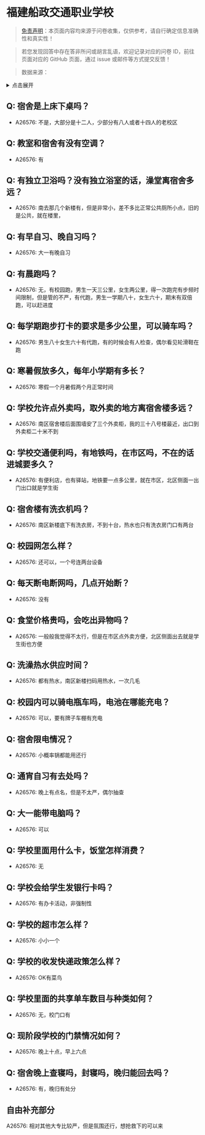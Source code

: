 # 福建船政交通职业学校

> [免责声明](https://colleges.chat/#_3)：本页面内容均来源于问卷收集，仅供参考，请自行确定信息准确性和真实性！

> 若您发现回答中存在答非所问或胡言乱语，欢迎记录对应的问卷 ID，前往页面对应的 GitHub 页面，通过 issue 或邮件等方式提交反馈！

> 数据来源：

<details><summary>点击展开</summary>
<ul>
<li>A26576: 匿名 (2024 年 08 月)</li>
</ul>
</details>

## Q: 宿舍是上床下桌吗？

- A26576: 不是，大部分是十二人，少部分有八人或者十四人的老校区

## Q: 教室和宿舍有没有空调？

- A26576: 有

## Q: 有独立卫浴吗？没有独立浴室的话，澡堂离宿舍多远？

- A26576: 南去那几个新楼有，但是非常小，差不多比正常公共厕所小点，旧的是公共，就在楼里，

## Q: 有早自习、晚自习吗？

- A26576: 大一有晚自习

## Q: 有晨跑吗？

- A26576: 无，有校园跑，男生一天三公里，女生两公里，得一次跑完有步频时间限制，但是管的不严，有代跑，男生一学期八十，女生六十，期末有双倍跑，可以赶进度

## Q: 每学期跑步打卡的要求是多少公里，可以骑车吗？

- A26576: 男生八十女生六十有代跑，有的时候会有人检查，偶尔看见轮滑鞋在跑

## Q: 寒暑假放多久，每年小学期有多长？

- A26576: 寒假一个月暑假两个月正常时间

## Q: 学校允许点外卖吗，取外卖的地方离宿舍楼多远？

- A26576: 南区宿舍楼后面围墙安了三个外卖柜，我的三十八号楼最近，出口到外卖柜二十米不到

## Q: 学校交通便利吗，有地铁吗，在市区吗，不在的话进城要多久？

- A26576: 有便利店，也有驿站，地铁要一点多公里，就在市区，北区侧面一出门出口就是学生街

## Q: 宿舍楼有洗衣机吗？

- A26576: 南区新楼底下有洗衣房，不到十台，热水也只有洗衣房门口有两台

## Q: 校园网怎么样？

- A26576: 还可以，一个号连两台设备

## Q: 每天断电断网吗，几点开始断？

- A26576: 没有

## Q: 食堂价格贵吗，会吃出异物吗？

- A26576: 一般般我觉得不太行，但是在市区点外卖方便，北区侧面出去就是学生街也方便

## Q: 洗澡热水供应时间？

- A26576: 都有热水，南区新楼扫码用热水，一次几毛

## Q: 校园内可以骑电瓶车吗，电池在哪能充电？

- A26576: 可以，要有牌子车棚有充电

## Q: 宿舍限电情况？

- A26576: 小概率锅都能用还行

## Q: 通宵自习有去处吗？

- A26576: 晚上有点名，但是不太严，偶尔抽查

## Q: 大一能带电脑吗？

- A26576: 可以

## Q: 学校里面用什么卡，饭堂怎样消费？

- A26576: 无

## Q: 学校会给学生发银行卡吗？

- A26576: 有办卡活动，非强制性

## Q: 学校的超市怎么样？

- A26576: 小小一个

## Q: 学校的收发快递政策怎么样？

- A26576: OK有菜鸟

## Q: 学校里面的共享单车数目与种类如何？

- A26576: 无，校门口有

## Q: 现阶段学校的门禁情况如何？

- A26576: 晚上十点，早上六点

## Q: 宿舍晚上查寝吗，封寝吗，晚归能回去吗？

- A26576: 有，晚归有处分

## 自由补充部分

A26576: 相对其他大专比较严，但是氛围还行，想抢救下的可以来